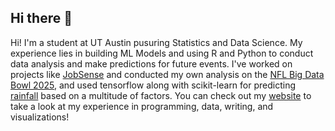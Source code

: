 ## Hi there 👋

Hi! I'm a student at UT Austin pusuring Statistics and Data Science. My experience lies in building ML Models and using R and Python to conduct data analysis and make predictions for future events. I've worked on projects like [JobSense](https://github.com/texasluminescence/job-trend-analyzer/) and conducted my own analysis on the [NFL Big Data Bowl 2025](https://github.com/ygnewyork/NFLDataBowl2025), and used tensorflow along with scikit-learn for predicting [rainfall](https://github.com/ygnewyork/binary_rainfall_model) based on a multitude of factors. You can check out my [website](https://ygnewyork.github.io) to take a look at my experience in programming, data, writing, and visualizations!
<!--
**ygnewyork/ygnewyork** is a ✨ _special_ ✨ repository because its `README.md` (this file) appears on your GitHub profile.

Here are some ideas to get you started:

- 🔭 I’m currently working on ...
- 🌱 I’m currently learning ...
- 👯 I’m looking to collaborate on ...
- 🤔 I’m looking for help with ...
- 💬 Ask me about ...
- 📫 How to reach me: ...
- 😄 Pronouns: ...
- ⚡ Fun fact: ...
-->
